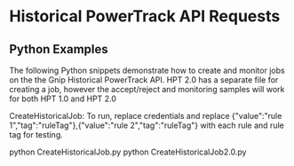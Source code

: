 <h1>Historical PowerTrack API Requests</h1>
<h2>Python Examples</h2>
<p>The following Python snippets demonstrate how to create and monitor jobs on the the Gnip Historical PowerTrack API.  HPT 2.0 has a separate file for creating a job, however the accept/reject and monitoring samples will work for both HPT 1.0 and HPT 2.0
<p>CreateHistoricalJob: To run, replace credentials and replace {"value":"rule 1","tag":"ruleTag"},{"value":"rule 2","tag":"ruleTag"} with each rule and rule tag for testing.

python CreateHistoricalJob.py
python CreateHistoricalJob2.0.py
